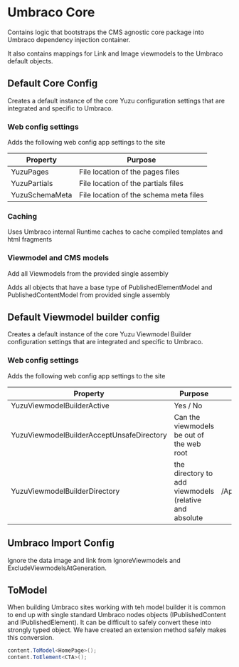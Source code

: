 # Umbraco Core

Contains logic that bootstraps the CMS agnostic core package into Umbraco dependency injection container.

It also contains mappings for Link and Image viewmodels to the Umbraco default objects.

## Default Core Config

Creates a default instance of the core Yuzu configuration settings that are integrated and specific to Umbraco. 

### Web config settings

Adds the following web config app settings to the site

| Property    			    	| Purpose 			                        | 
| ----------------------------- | ------------------------------------------|
| YuzuPages                    	| File location of the pages files          |
| YuzuPartials              	| File location of the partials files       |
| YuzuSchemaMeta            	| File location of the schema meta files    |

### Caching

Uses Umbraco internal Runtime caches to cache compiled templates and html fragments

### Viewmodel and CMS models

Add all Viewmodels from the provided single assembly

Adds all objects that have a base type of PublishedElementModel and PublishedContentModel from provided single assembly

## Default Viewmodel builder config

Creates a default instance of the core Yuzu Viewmodel Builder configuration settings that are integrated and specific to Umbraco. 

### Web config settings

Adds the following web config app settings to the site

| Property    			    	            | Purpose 			                                     |                      |
| ----------------------------------------- | -------------------------------------------------------|----------------------|
| YuzuViewmodelBuilderActive   	            | Yes / No                                               |                      |
| YuzuViewmodelBuilderAcceptUnsafeDirectory | Can the viewmodels be out of the web root              |                      |
| YuzuViewmodelBuilderDirectory            	| the directory to add viewmodels (relative and absolute | /App_Data/ViewModels |

## Umbraco Import Config

Ignore the data image and link from IgnoreViewmodels and ExcludeViewmodelsAtGeneration.

## ToModel

When building Umbraco sites working with teh model builder it is common to end up with single standard Umbraco nodes objects (IPublishedContent and IPublishedElement). It can be difficult to safely convert these into strongly typed object. We have created an extension method safely makes this conversion.

``` c#
content.ToModel<HomePage>();
content.ToElement<CTA>();
```

